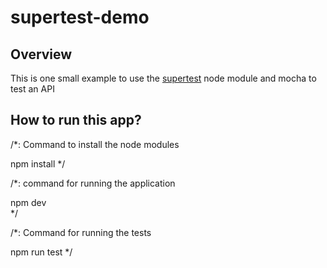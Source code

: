 # supertest-demo
## Overview
This is one small example to use the [supertest](https://www.npmjs.com/package/supertest) node module and mocha to test an API

## How to run this app?

/*:
Command to install the node modules

npm install 
*/

/*:
command for running the application

npm dev   
*/

/*:
Command for running the tests

npm run test
*/

